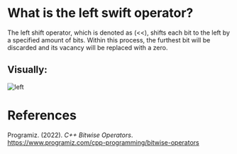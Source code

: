 # What is the left swift operator? 

The left shift operator, which is denoted as (<<), shifts each bit to the left by a specified amount of bits. Within this process, the furthest bit will be discarded and 
its vacancy will be replaced with a zero. 


## Visually: 
![left](https://user-images.githubusercontent.com/109105989/207990383-acf65d63-e613-4a13-93aa-ad179de8d162.png)




# References 
Programiz. (2022). *C++ Bitwise Operators*. <https://www.programiz.com/cpp-programming/bitwise-operators> 

